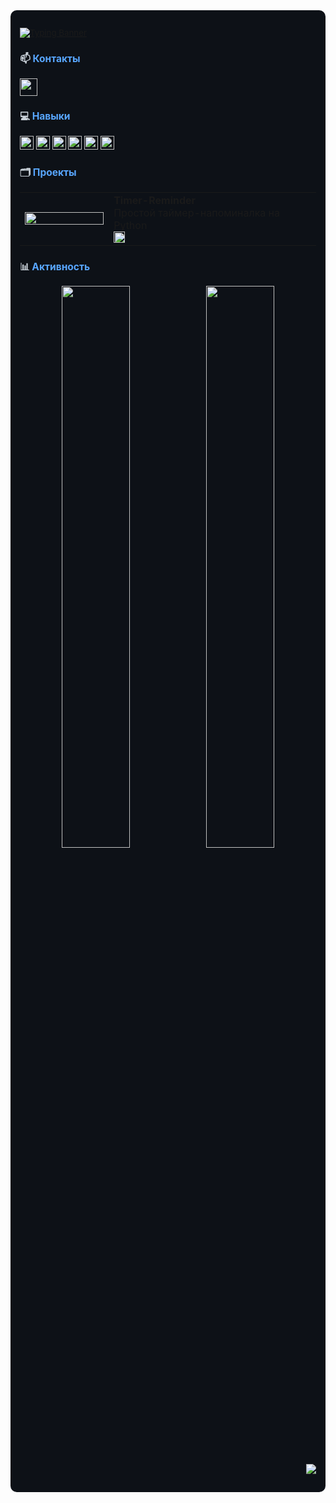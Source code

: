 <div style="background-color: #0d1117; color: #c9d1d9; padding: 15px; border-radius: 10px; font-size: 0.95em;">

[![Typing Banner](https://readme-typing-svg.herokuapp.com?font=Fira+Code&size=22&duration=3000&color=58a6ff&width=450&lines=Привет+👋+Я+Saveliy)](https://git.io/typing-svg)

### 📫 <span style="color: #58a6ff">Контакты</span>  
<p align="left">
  <a href="https://t.me/whxtelyy" target="_blank">
    <img src="https://img.shields.io/badge/-Telegram-26A5E4?style=for-the-badge&logo=telegram&logoColor=white&labelColor=161b22" height="28">
  </a>
</p>

### 💻 <span style="color: #58a6ff">Навыки</span>
<p align="left">
  <img src="https://img.shields.io/badge/-Python-3776AB?style=flat-square&logo=python&logoColor=white" height="22">
  <img src="https://img.shields.io/badge/-FastAPI-009688?style=flat-square&logo=fastapi&logoColor=white" height="22">
  <img src="https://img.shields.io/badge/-Docker-2496ED?style=flat-square&logo=docker&logoColor=white" height="22">
  <img src="https://img.shields.io/badge/-Git-F05032?style=flat-square&logo=git&logoColor=white" height="22">
  <img src="https://img.shields.io/badge/-Asyncio-FFFFFF?style=flat-square&logo=python&logoColor=white" height="22">
  <img src="https://img.shields.io/badge/-PostgreSQL-4169E1?style=flat-square&logo=postgresql&logoColor=white" height="22">
</p>

### 🗂️ <span style="color: #58a6ff">Проекты</span>
<table>
  <tr>
    <td width="30%">
      <a href="https://github.com/whxtelyy/timer-reminder">
        <img src="https://github-readme-stats.vercel.app/api/pin/?username=whxtelyy&repo=timer-reminder&theme=dark" width="100%">
      </a>
    </td>
    <td>
      <strong>Timer-Reminder</strong><br>
      Простой таймер-напоминалка на Python<br>
      <img src="https://img.shields.io/badge/-Python-3776AB?style=flat-square&logo=python&logoColor=white" height="18">
    </td>
  </tr>
</table>

### 📊 <span style="color: #58a6ff">Активность</span>
<p align="center">
  <img src="https://github-readme-stats.vercel.app/api?username=whxtelyy&show_icons=true&theme=dark&hide_border=true&bg_color=0d1117&title_color=58a6ff&text_color=c9d1d9&icon_color=79c0ff&hide=issues&line_height=24" width="48%">
  <img src="https://github-readme-stats.vercel.app/api/top-langs/?username=whxtelyy&layout=compact&theme=dark&hide_border=true&bg_color=0d1117&title_color=58a6ff&text_color=c9d1d9" width="48%">
</p>

<p align="right">
  <img src="https://komarev.com/ghpvc/?username=whxtelyy&color=58a6ff&style=flat-square">
</p>

</div>
